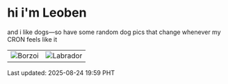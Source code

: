 # hi i'm Leoben

and i like dogs—so have some random dog pics that change whenever my CRON feels like it

|  |  |
|--------|----------|
| ![Borzoi](https://random-dog-vercel.vercel.app/api/random-borzoi?v=1756036752) | ![Labrador](https://random-dog-vercel.vercel.app/api/random-labrador?v=1756036752) |

Last updated: 2025-08-24 19:59 PHT
